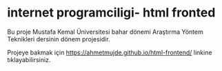 # internet programciligi- html fronted
Bu proje Mustafa Kemal Üniversitesi bahar dönemi  Araştırma Yöntem Teknikleri dersinin dönem projesidir.

Projeye bakmak için https://ahmetmujde.github.io/html-frontend/ linkine tıklayabilirsiniz.
